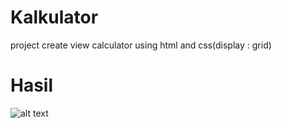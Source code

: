 # Kalkulator
project create view calculator using html and css(display : grid)

# Hasil
![alt text](image-1.png)